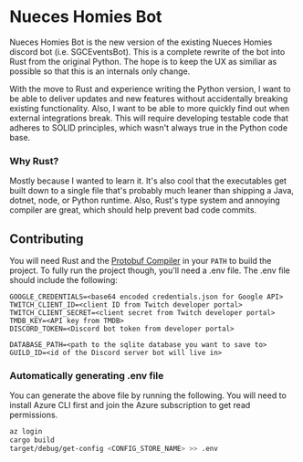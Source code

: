 # Nueces Homies Bot
Nueces Homies Bot is the new version of the existing Nueces Homies discord bot (i.e. SGCEventsBot). This is a complete rewrite of the bot into Rust from the original Python. The hope is to keep the UX as similiar as possible so that this is an internals only change. 

With the move to Rust and experience writing the Python version, I want to be able to deliver updates and new features without accidentally breaking existing functionality. Also, I want to be able to more quickly find out when external integrations break. This will require developing testable code that adheres to SOLID principles, which wasn't always true in the Python code base. 

### Why Rust?
Mostly because I wanted to learn it. It's also cool that the executables get built down to a single file that's probably much leaner than shipping a Java, dotnet, node, or Python runtime. Also, Rust's type system and annoying compiler are great, which should help prevent bad code commits. 

## Contributing
You will need Rust and the [Protobuf Compiler](https://grpc.io/docs/protoc-installation/) in your `PATH` to build the project. To fully run the project though, you'll need a .env file. The .env file should include the following:

```properties
GOOGLE_CREDENTIALS=<base64 encoded credentials.json for Google API>
TWITCH_CLIENT_ID=<client ID from Twitch developer portal>
TWITCH_CLIENT_SECRET=<client secret from Twitch developer portal>
TMDB_KEY=<API key from TMDB>
DISCORD_TOKEN=<Discord bot token from developer portal>

DATABASE_PATH=<path to the sqlite database you want to save to>
GUILD_ID=<id of the Discord server bot will live in>
```

### Automatically generating .env file
You can generate the above file by running the following. You will need to install Azure CLI first and join the Azure subscription to get read permissions.

```sh
az login
cargo build
target/debug/get-config <CONFIG_STORE_NAME> >> .env
```



